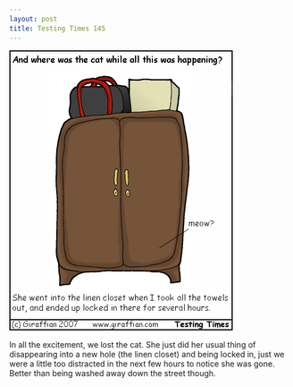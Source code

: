 ```yaml
---
layout: post
title: Testing Times 145
---
```

<img src="/images/tt0145.png">

In all the excitement, we lost the cat. She just did her usual thing of disappearing into a new hole (the linen closet) and being locked in, just we were a little too distracted in the next few hours to notice she was gone. Better than being washed away down the street though.